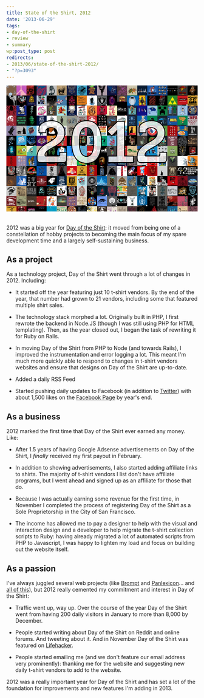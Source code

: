 ```yaml
---
title: State of the Shirt, 2012
date: '2013-06-29'
tags:
- day-of-the-shirt
- review
- summary
wp:post_type: post
redirects:
- 2013/06/state-of-the-shirt-2012/
- "?p=3093"
---
```


[ ![dayoftheshirt-2012](/assets/2013-06/dayoftheshirt-2012.png) ](http://dayoftheshirt.com)
 

2012 was a big year for [Day of the Shirt](http://dayoftheshirt.com): it moved from being one of a constellation of hobby projects to becoming the main focus of my spare development time and a largely self-sustaining business.

## As a project

As a technology project, Day of the Shirt went through a lot of changes in 2012. Including:

- It started off the year featuring just 10 t-shirt vendors. By the end of the year, that number had grown to 21 vendors, including some that featured multiple shirt sales.

- The technology stack morphed a lot. Originally built in PHP, I first rewrote the backend in Node.JS (though I was still using PHP for HTML templating). Then, as the year closed out, I began the task of rewriting it for Ruby on Rails.

- In moving Day of the Shirt from PHP to Node (and towards Rails), I improved the instrumentation and error logging a lot. This meant I'm much more quickly able to respond to changes in t-shirt vendors websites and ensure that designs on Day of the Shirt are up-to-date.

- Added a daily RSS Feed

- Started pushing daily updates to Facebook (in addition to [Twitter](http://twitter.com/dayoftheshirt)) with about 1,500 likes on the [Facebook Page](https://www.facebook.com/pages/Day-of-the-Shirt/255292914596736) by year's end.

## As a business

2012 marked the first time that Day of the Shirt ever earned any money. Like:

- After 1.5 years of having Google Adsense advertisements on Day of the Shirt, I _finally_ received my first payout in February.

- In addition to showing advertisements, I also started adding affiliate links to shirts. The majority of t-shirt vendors I list don't have affiliate programs, but I went ahead and signed up as an affiliate for those that do.

- Because I was actually earning some revenue for the first time, in November I completed the process of registering Day of the Shirt as a Sole Proprietorship in the City of San Francisco.

- The income has allowed me to pay a designer to help with the visual and interaction design and a developer to help migrate the t-shirt collection scripts to Ruby: having already migrated a lot of automated scripts from PHP to Javascript, I was happy to lighten my load and focus on building out the website itself.

## As a passion

I've always juggled several web projects (like [Brompt](http://brompt.com) and [Panlexicon](http://panlexicon)... and [all of this](http://www.island94.org/tag/portfolio/)), but 2012 really cemented my commitment and interest in Day of the Shirt:

- Traffic went up, way up. Over the course of the year Day of the Shirt went from having 200 daily visitors in January to more than 8,000 by December.

- People started writing about Day of the Shirt on Reddit and online forums. And tweeting about it. And in November Day of the Shirt was featured on [Lifehacker](http://lifehacker.com/5964206/day-of-the-shirt-collects-daily-deals-on-t+shirts-from-around-the-web).

- People started emailing me (and we don't feature our email address very prominently): thanking me for the website and suggesting new daily t-shirt vendors to add to the website.

2012 was a really important year for Day of the Shirt and has set a lot of the foundation for improvements and new features I'm adding in 2013.
